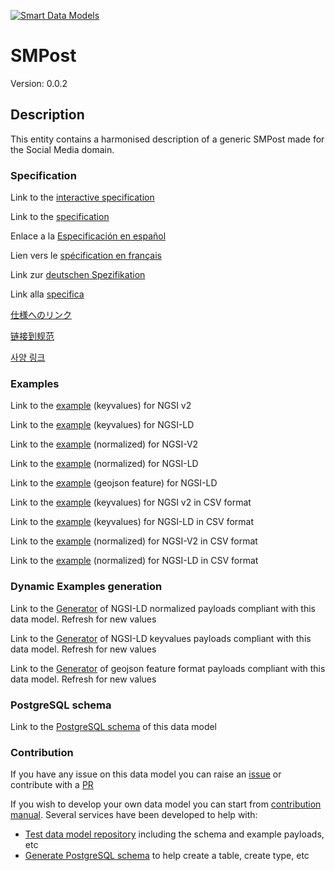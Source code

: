 [![Smart Data Models](https://smartdatamodels.org/wp-content/uploads/2022/01/SmartDataModels_logo.png "Logo")](https://smartdatamodels.org)
# SMPost
Version: 0.0.2

## Description 

This entity contains a harmonised description of a generic SMPost made for the Social Media domain.
### Specification

Link to the [interactive specification](https://swagger.lab.fiware.org/?url=https://smart-data-models.github.io/dataModel.SocialMedia/SMPost/swagger.yaml)

Link to the [specification](https://github.com/smart-data-models/dataModel.SocialMedia/blob/master/SMPost/doc/spec.md)

Enlace a la [Especificación en español](https://github.com/smart-data-models/dataModel.SocialMedia/blob/master/SMPost/doc/spec_ES.md)

Lien vers le [spécification en français](https://github.com/smart-data-models/dataModel.SocialMedia/blob/master/SMPost/doc/spec_FR.md)

Link zur [deutschen Spezifikation](https://github.com/smart-data-models/dataModel.SocialMedia/blob/master/SMPost/doc/spec_DE.md)

Link alla [specifica](https://github.com/smart-data-models/dataModel.SocialMedia/blob/master/SMPost/doc/spec_IT.md)

[仕様へのリンク](https://github.com/smart-data-models/dataModel.SocialMedia/blob/master/SMPost/doc/spec_JA.md)

[链接到规范](https://github.com/smart-data-models/dataModel.SocialMedia/blob/master/SMPost/doc/spec_ZH.md)

[사양 링크](https://github.com/smart-data-models/dataModel.SocialMedia/blob/master/SMPost/doc/spec_KO.md)
### Examples

Link to the [example](https://smart-data-models.github.io/dataModel.SocialMedia/SMPost/examples/example.json) (keyvalues) for NGSI v2

Link to the [example](https://smart-data-models.github.io/dataModel.SocialMedia/SMPost/examples/example.jsonld) (keyvalues) for NGSI-LD

Link to the [example](https://smart-data-models.github.io/dataModel.SocialMedia/SMPost/examples/example-normalized.json) (normalized) for NGSI-V2

Link to the [example](https://smart-data-models.github.io/dataModel.SocialMedia/SMPost/examples/example-normalized.jsonld) (normalized) for NGSI-LD

Link to the [example](https://smart-data-models.github.io/dataModel.SocialMedia/SMPost/examples/example-geojsonfeature.json) (geojson feature) for NGSI-LD

Link to the [example](https://github.com/smart-data-models/dataModel.SocialMedia/blob/master/SMPost/examples/example.json.csv) (keyvalues) for NGSI v2 in CSV format

Link to the [example](https://github.com/smart-data-models/dataModel.SocialMedia/blob/master/SMPost/examples/example.jsonld.csv) (keyvalues) for NGSI-LD in CSV format

Link to the [example](https://github.com/smart-data-models/dataModel.SocialMedia/blob/master/SMPost/examples/example-normalized.json.csv) (normalized) for NGSI-V2 in CSV format

Link to the [example](https://github.com/smart-data-models/dataModel.SocialMedia/blob/master/SMPost/examples/example-normalized.jsonld.csv) (normalized) for NGSI-LD in CSV format
### Dynamic Examples generation

Link to the [Generator](https://smartdatamodels.org/extra/ngsi-ld_generator.php?schemaUrl=https://raw.githubusercontent.com/smart-data-models/dataModel.SocialMedia/master/SMPost/schema.json&email=info@smartdatamodels.org) of NGSI-LD normalized payloads compliant with this data model. Refresh for new values

Link to the [Generator](https://smartdatamodels.org/extra/ngsi-ld_generator_keyvalues.php?schemaUrl=https://raw.githubusercontent.com/smart-data-models/dataModel.SocialMedia/master/SMPost/schema.json&email=info@smartdatamodels.org) of NGSI-LD keyvalues payloads compliant with this data model. Refresh for new values

Link to the [Generator](https://smartdatamodels.org/extra/geojson_features_generator.php?schemaUrl=https://raw.githubusercontent.com/smart-data-models/dataModel.SocialMedia/master/SMPost/schema.json&email=info@smartdatamodels.org) of geojson feature format payloads compliant with this data model. Refresh for new values
### PostgreSQL schema

Link to the [PostgreSQL schema](https://github.com/smart-data-models/dataModel.SocialMedia/blob/master/SMPost/schema.sql) of this data model
### Contribution

 If you have any issue on this data model you can raise an [issue](https://github.com/smart-data-models/dataModel.SocialMedia/issues)  or contribute with a [PR](https://github.com/smart-data-models/dataModel.SocialMedia/pulls)

 If you wish to develop your own data model you can start from [contribution manual](https://bit.ly/contribution_manual). Several services have been developed to help with: 
 - [Test data model repository](https://smartdatamodels.org/index.php/data-models-contribution-api/) including the schema and example payloads, etc
 - [Generate PostgreSQL schema](https://smartdatamodels.org/index.php/sql-service/) to help create a table, create type, etc